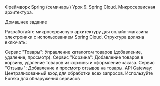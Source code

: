 Фреймворк Spring (семинары)
Урок 9. Spring Cloud. Микросервисная архитектура.

Домашнее задание

Разработайте микросервисную архитектуру для онлайн-магазина электроники с использованием Spring Cloud. Структура должна включать:

Сервис "Товары": Управление каталогом товаров (добавление, удаление, просмотр).
Сервис "Корзина": Добавление товаров в корзину, удаление товаров из корзины и оформление заказа.
Сервис "Отзывы": Добавление и просмотр отзывов на товары.
API Gateway: Централизованный вход для обработки всех запросов.
Используйте Eureka для обнаружения сервисов
